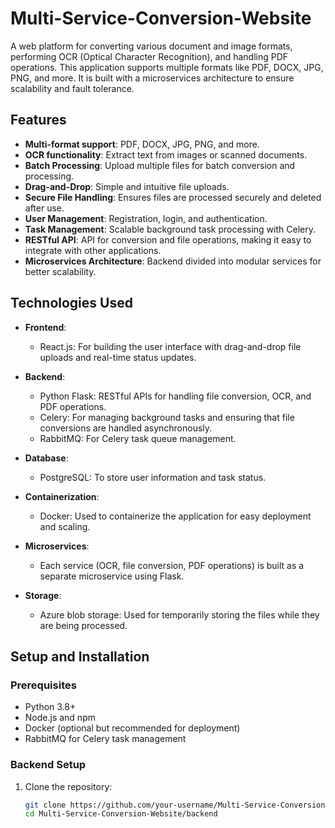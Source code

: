 # Multi-Service-Conversion-Website

A web platform for converting various document and image formats, performing OCR (Optical Character Recognition), and handling PDF operations. This application supports multiple formats like PDF, DOCX, JPG, PNG, and more. It is built with a microservices architecture to ensure scalability and fault tolerance.

## Features

- **Multi-format support**: PDF, DOCX, JPG, PNG, and more.
- **OCR functionality**: Extract text from images or scanned documents.
- **Batch Processing**: Upload multiple files for batch conversion and processing.
- **Drag-and-Drop**: Simple and intuitive file uploads.
- **Secure File Handling**: Ensures files are processed securely and deleted after use.
- **User Management**: Registration, login, and authentication.
- **Task Management**: Scalable background task processing with Celery.
- **RESTful API**: API for conversion and file operations, making it easy to integrate with other applications.
- **Microservices Architecture**: Backend divided into modular services for better scalability.

## Technologies Used

- **Frontend**: 
  - React.js: For building the user interface with drag-and-drop file uploads and real-time status updates.

- **Backend**: 
  - Python Flask: RESTful APIs for handling file conversion, OCR, and PDF operations.
  - Celery: For managing background tasks and ensuring that file conversions are handled asynchronously.
  - RabbitMQ: For Celery task queue management.

- **Database**:
  - PostgreSQL: To store user information and task status.
  
- **Containerization**:
  - Docker: Used to containerize the application for easy deployment and scaling.

- **Microservices**:
  - Each service (OCR, file conversion, PDF operations) is built as a separate microservice using Flask.
  
- **Storage**:
  - Azure blob storage: Used for temporarily storing the files while they are being processed.



## Setup and Installation

### Prerequisites

- Python 3.8+
- Node.js and npm
- Docker (optional but recommended for deployment)
- RabbitMQ for Celery task management

### Backend Setup

1. Clone the repository:

   ```bash
   git clone https://github.com/your-username/Multi-Service-Conversion-Website.git
   cd Multi-Service-Conversion-Website/backend

